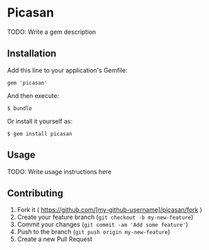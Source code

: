 # Picasan

TODO: Write a gem description

## Installation

Add this line to your application's Gemfile:

    gem 'picasan'

And then execute:

    $ bundle

Or install it yourself as:

    $ gem install picasan

## Usage

TODO: Write usage instructions here

## Contributing

1. Fork it ( https://github.com/[my-github-username]/picasan/fork )
2. Create your feature branch (`git checkout -b my-new-feature`)
3. Commit your changes (`git commit -am 'Add some feature'`)
4. Push to the branch (`git push origin my-new-feature`)
5. Create a new Pull Request
